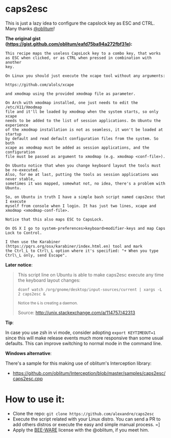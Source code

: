 # caps2esc

This is just a lazy idea to configure the capslock key as ESC and CTRL. Many thanks [@oblitum](https://github.com/oblitum)!

__The original gist (https://gist.github.com/oblitum/eafd75ba94a272fbf31e):__

```
This recipe maps the useless CapsLock key to a combo key, that works
as ESC when clicked, or as CTRL when pressed in combination with another
key.

On Linux you should just execute the xcape tool without any arguments:

https://github.com/alols/xcape

and xmodmap using the provided xmodmap file as parameter.

On Arch with xmodmap installed, one just needs to edit the /etc/X11/Xmodmap
file and it'll be loaded by xmodmap when the system starts, so only xcape
needs to be added to the list of session applications. On Ubuntu the experience
of the xmodmap installation is not as seamless, it won't be loaded at startup
by default and read default configuration files from the system. So both
xcape as xmodmap must be added as session applications, and the configuration
file must be passed as argument to xmodmap (e.g. xmodmap <conf-file>).

On Ubuntu notice that when you change keyboard layout the tools must be re-executed.
Also, for me at last, putting the tools as session applications was never stable,
sometimes it was mapped, somewhat not, no idea, there's a problem with Ubuntu.

So, on Ubuntu in truth I have a simple bash script named caps2esc that I execute
myself from console when I login. It has just two lines, xcape and xmodmap <xmodmap-conf-file>.

Notice that this also maps ESC to CapsLock.

On OS X I go to system-preferences>keyboard>modifier-keys and map Caps Lock to Control.

I then use the Karabiner (https://pqrs.org/osx/karabiner/index.html.en) tool and mark
the Ctrl_L to Ctrl\_L option where it's specified: "+ When you type Ctrl\_L only, send Escape".
```

**Later notice**:

> This script line on Ubuntu is able to make caps2esc execute any time the keyboard layout changes:
>
> ```
> dconf watch /org/gnome/desktop/input-sources/current | xargs -L 2 caps2esc &
> ```
>
> <sub>Notice the `&` is creating a daemon.</sub>
>
> Source: http://unix.stackexchange.com/a/114757/42313

**Tip**:

In case you use zsh in vi mode, consider adopting `export KEYTIMEOUT=1` since this will
make release events much more responsive than some usual defaults. This can improve switching
to normal mode in the command line.

**Windows alternative**:

There's a sample for this making use of oblitum's Interception library:

- https://github.com/oblitum/Interception/blob/master/samples/caps2esc/caps2esc.cpp

# How to use it:

* Clone the repo: ```git clone https://github.com/alexandre/caps2esc```
* Execute the script related with your Linux distro. You can send a PR to add others distros or execute the easy and simple manual process. =]
* Apply the [BEE-WARE](https://en.wikipedia.org/wiki/Beerware) license with the @oblitum, if you meet him.
